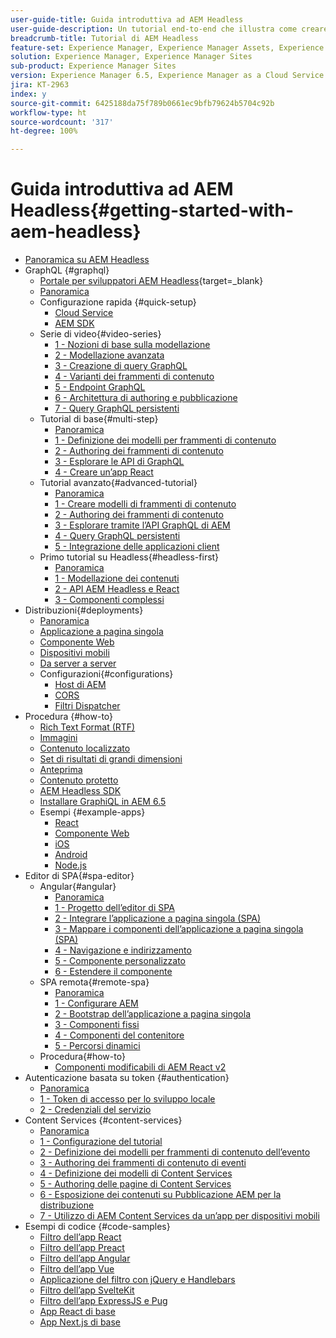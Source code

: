 ```yaml
---
user-guide-title: Guida introduttiva ad AEM Headless
user-guide-description: Un tutorial end-to-end che illustra come creare ed esporre contenuti utilizzando AEM Headless.
breadcrumb-title: Tutorial di AEM Headless
feature-set: Experience Manager, Experience Manager Assets, Experience Manager Sites
solution: Experience Manager, Experience Manager Sites
sub-product: Experience Manager Sites
version: Experience Manager 6.5, Experience Manager as a Cloud Service
jira: KT-2963
index: y
source-git-commit: 6425188da75f789b0661ec9bfb79624b5704c92b
workflow-type: ht
source-wordcount: '317'
ht-degree: 100%

---
```



# Guida introduttiva ad AEM Headless{#getting-started-with-aem-headless}

+ [Panoramica su AEM Headless](./overview.md)
+ GraphQL {#graphql}
   + [Portale per sviluppatori AEM Headless](https://experienceleague.adobe.com/landing/experience-manager/headless/developer.html?lang=it){target=_blank}
   + [Panoramica](./graphql/overview.md)
   + Configurazione rapida {#quick-setup}
      + [Cloud Service](./graphql/quick-setup/cloud-service.md)
      + [AEM SDK](./graphql/quick-setup/local-sdk.md)
   + Serie di video{#video-series}
      + [1 - Nozioni di base sulla modellazione](./graphql/video-series/modeling-basics.md)
      + [2 - Modellazione avanzata](./graphql/video-series/advanced-modeling.md)
      + [3 - Creazione di query GraphQL](./graphql/video-series/creating-graphql-queries.md)
      + [4 - Varianti dei frammenti di contenuto](./graphql/video-series/content-fragment-variations.md)
      + [5 - Endpoint GraphQL](./graphql/video-series/graphql-endpoints.md)
      + [6 - Architettura di authoring e pubblicazione](./graphql/video-series/author-publish-architecture.md)
      + [7 - Query GraphQL persistenti](./graphql/video-series/graphql-persisted-queries.md)
   + Tutorial di base{#multi-step}
      + [Panoramica](./graphql/multi-step/overview.md)
      + [1 - Definizione dei modelli per frammenti di contenuto](./graphql/multi-step/content-fragment-models.md)
      + [2 - Authoring dei frammenti di contenuto](./graphql/multi-step/author-content-fragments.md)
      + [3 - Esplorare le API di GraphQL](./graphql/multi-step/explore-graphql-api.md)
      + [4 - Creare un’app React](./graphql/multi-step/graphql-and-react-app.md)
   + Tutorial avanzato{#advanced-tutorial}
      + [Panoramica](/help/headless-tutorial/graphql/advanced-graphql/overview.md)
      + [1 - Creare modelli di frammenti di contenuto](/help/headless-tutorial/graphql/advanced-graphql/create-content-fragment-models.md)
      + [2 - Authoring dei frammenti di contenuto](/help/headless-tutorial/graphql/advanced-graphql/author-content-fragments.md)
      + [3 - Esplorare tramite l’API GraphQL di AEM](/help/headless-tutorial/graphql/advanced-graphql/explore-graphql-api.md)
      + [4 - Query GraphQL persistenti](/help/headless-tutorial/graphql/advanced-graphql/graphql-persisted-queries.md)
      + [5 - Integrazione delle applicazioni client](/help/headless-tutorial/graphql/advanced-graphql/client-application-integration.md)
   + Primo tutorial su Headless{#headless-first}
      + [Panoramica](./graphql/headless-first-tutorial/overview.md)
      + [1 - Modellazione dei contenuti](./graphql/headless-first-tutorial/1-content-modeling.md)
      + [2 - API AEM Headless e React](./graphql/headless-first-tutorial/2-aem-headless-apis-and-react.md)
      + [3 - Componenti complessi](./graphql/headless-first-tutorial/3-complex-components.md)
+ Distribuzioni{#deployments}
   + [Panoramica](./graphql/deployment/overview.md)
   + [Applicazione a pagina singola](./graphql/deployment/spa.md)
   + [Componente Web](./graphql/deployment/web-component.md)
   + [Dispositivi mobili](./graphql/deployment/mobile.md)
   + [Da server a server](./graphql/deployment/server-to-server.md)
   + Configurazioni{#configurations}
      + [Host di AEM](./graphql/deployment/configurations/aem-hosts.md)
      + [CORS](./graphql/deployment/configurations/cors.md)
      + [Filtri Dispatcher](./graphql/deployment/configurations/dispatcher-filters.md)
+ Procedura {#how-to}
   + [Rich Text Format (RTF)](./graphql/how-to/rich-text.md)
   + [Immagini](./graphql/how-to/images.md)
   + [Contenuto localizzato](./graphql/how-to/localized-content.md)
   + [Set di risultati di grandi dimensioni](./graphql/how-to/large-result-sets.md)
   + [Anteprima](./graphql/how-to/preview.md)
   + [Contenuto protetto](./graphql/how-to/protected-content.md)
   + [AEM Headless SDK](./graphql/how-to/aem-headless-sdk.md)
   + [Installare GraphiQL in AEM 6.5](./graphql/how-to/install-graphiql-aem-6-5.md)
   + Esempi {#example-apps}
      + [React](./graphql/example-apps/react-app.md)
      + [Componente Web](./graphql/example-apps/web-component.md)
      + [iOS](./graphql/example-apps/ios-swiftui-app.md)
      + [Android](./graphql/example-apps/android-app.md)
      + [Node.js](./graphql/example-apps/server-to-server-app.md)
+ Editor di SPA{#spa-editor}
   + Angular{#angular}
      + [Panoramica](./spa-editor/angular/overview.md)
      + [1 - Progetto dell’editor di SPA](./spa-editor/angular/create-project.md)
      + [2 - Integrare l’applicazione a pagina singola (SPA)](./spa-editor/angular/integrate-spa.md)
      + [3 - Mappare i componenti dell’applicazione a pagina singola (SPA)](./spa-editor/angular/map-components.md)
      + [4 - Navigazione e indirizzamento](./spa-editor/angular/navigation-routing.md)
      + [5 - Componente personalizzato](./spa-editor/angular/custom-component.md)
      + [6 - Estendere il componente](./spa-editor/angular/extend-component.md)
   + SPA remota{#remote-spa}
      + [Panoramica](./spa-editor/remote-spa/overview.md)
      + [1 - Configurare AEM](./spa-editor/remote-spa/aem-configure.md)
      + [2 - Bootstrap dell’applicazione a pagina singola](./spa-editor/remote-spa/spa-bootstrap.md)
      + [3 - Componenti fissi](./spa-editor/remote-spa/spa-fixed-component.md)
      + [4 - Componenti del contenitore](./spa-editor/remote-spa/spa-container-component.md)
      + [5 - Percorsi dinamici](./spa-editor/remote-spa/spa-dynamic-routes.md)
   + Procedura{#how-to}
      + [Componenti modificabili di AEM React v2](./spa-editor/how-to/react-core-components-v2.md)
+ Autenticazione basata su token {#authentication}
   + [Panoramica](./authentication/overview.md)
   + [1 - Token di accesso per lo sviluppo locale](./authentication/local-development-access-token.md)
   + [2 - Credenziali del servizio](./authentication/service-credentials.md)
+ Content Services {#content-services}
   + [Panoramica](./content-services/overview.md)
   + [1 - Configurazione del tutorial](./content-services/chapter-1.md)
   + [2 - Definizione dei modelli per frammenti di contenuto dell’evento](./content-services/chapter-2.md)
   + [3 - Authoring dei frammenti di contenuto di eventi](./content-services/chapter-3.md)
   + [4 - Definizione dei modelli di Content Services](./content-services/chapter-4.md)
   + [5 - Authoring delle pagine di Content Services](./content-services/chapter-5.md)
   + [6 - Esposizione dei contenuti su Pubblicazione AEM per la distribuzione](./content-services/chapter-6.md)
   + [7 - Utilizzo di AEM Content Services da un’app per dispositivi mobili](./content-services/chapter-7.md)
+ Esempi di codice {#code-samples}
   + [Filtro dell’app React](./graphql/code-samples/filtering-react-app.md)
   + [Filtro dell’app Preact](./graphql/code-samples/filtering-preact-app.md)
   + [Filtro dell’app Angular](./graphql/code-samples/filtering-angular-app.md)
   + [Filtro dell’app Vue](./graphql/code-samples/filtering-vue-app.md)
   + [Applicazione del filtro con jQuery e Handlebars](./graphql/code-samples/filtering-jquery-handlebars.md)
   + [Filtro dell’app SvelteKit](./graphql/code-samples/filtering-sveltekit-app.md)
   + [Filtro dell’app ExpressJS e Pug](./graphql/code-samples/filtering-express-pug-app.md)
   + [App React di base](./graphql/code-samples/basic-react-app.md)
   + [App Next.js di base](./graphql/code-samples/basic-nextjs-app.md)

